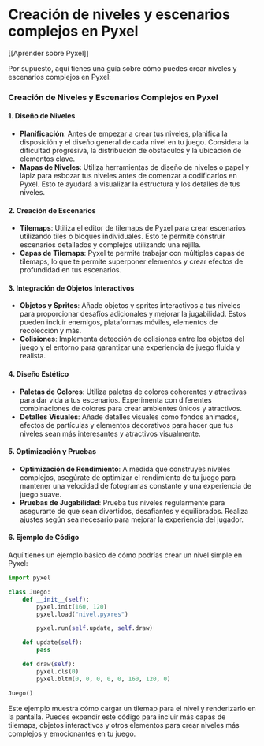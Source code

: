 # Creación de niveles y escenarios complejos en Pyxel

[[Aprender sobre Pyxel]]

Por supuesto, aquí tienes una guía sobre cómo puedes crear niveles y escenarios complejos en Pyxel:

### Creación de Niveles y Escenarios Complejos en Pyxel

#### 1. Diseño de Niveles
- **Planificación**: Antes de empezar a crear tus niveles, planifica la disposición y el diseño general de cada nivel en tu juego. Considera la dificultad progresiva, la distribución de obstáculos y la ubicación de elementos clave.
- **Mapas de Niveles**: Utiliza herramientas de diseño de niveles o papel y lápiz para esbozar tus niveles antes de comenzar a codificarlos en Pyxel. Esto te ayudará a visualizar la estructura y los detalles de tus niveles.

#### 2. Creación de Escenarios
- **Tilemaps**: Utiliza el editor de tilemaps de Pyxel para crear escenarios utilizando tiles o bloques individuales. Esto te permite construir escenarios detallados y complejos utilizando una rejilla.
- **Capas de Tilemaps**: Pyxel te permite trabajar con múltiples capas de tilemaps, lo que te permite superponer elementos y crear efectos de profundidad en tus escenarios.

#### 3. Integración de Objetos Interactivos
- **Objetos y Sprites**: Añade objetos y sprites interactivos a tus niveles para proporcionar desafíos adicionales y mejorar la jugabilidad. Estos pueden incluir enemigos, plataformas móviles, elementos de recolección y más.
- **Colisiones**: Implementa detección de colisiones entre los objetos del juego y el entorno para garantizar una experiencia de juego fluida y realista.

#### 4. Diseño Estético
- **Paletas de Colores**: Utiliza paletas de colores coherentes y atractivas para dar vida a tus escenarios. Experimenta con diferentes combinaciones de colores para crear ambientes únicos y atractivos.
- **Detalles Visuales**: Añade detalles visuales como fondos animados, efectos de partículas y elementos decorativos para hacer que tus niveles sean más interesantes y atractivos visualmente.

#### 5. Optimización y Pruebas
- **Optimización de Rendimiento**: A medida que construyes niveles complejos, asegúrate de optimizar el rendimiento de tu juego para mantener una velocidad de fotogramas constante y una experiencia de juego suave.
- **Pruebas de Jugabilidad**: Prueba tus niveles regularmente para asegurarte de que sean divertidos, desafiantes y equilibrados. Realiza ajustes según sea necesario para mejorar la experiencia del jugador.

#### 6. Ejemplo de Código

Aquí tienes un ejemplo básico de cómo podrías crear un nivel simple en Pyxel:

```python
import pyxel

class Juego:
    def __init__(self):
        pyxel.init(160, 120)
        pyxel.load("nivel.pyxres")

        pyxel.run(self.update, self.draw)

    def update(self):
        pass

    def draw(self):
        pyxel.cls(0)
        pyxel.bltm(0, 0, 0, 0, 0, 160, 120, 0)

Juego()
```

Este ejemplo muestra cómo cargar un tilemap para el nivel y renderizarlo en la pantalla. Puedes expandir este código para incluir más capas de tilemaps, objetos interactivos y otros elementos para crear niveles más complejos y emocionantes en tu juego.
